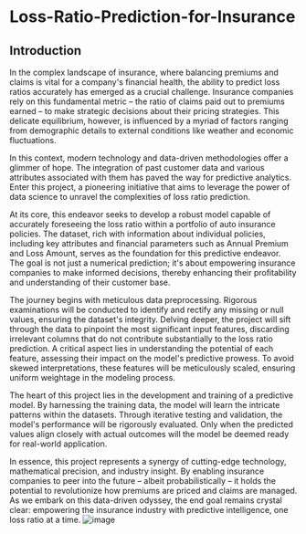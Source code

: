 # Loss-Ratio-Prediction-for-Insurance
## Introduction

In the complex landscape of insurance, where balancing premiums and claims is vital for a company's financial health, the ability to predict loss ratios accurately has emerged as a crucial challenge. Insurance companies rely on this fundamental metric – the ratio of claims paid out to premiums earned – to make strategic decisions about their pricing strategies. This delicate equilibrium, however, is influenced by a myriad of factors ranging from demographic details to external conditions like weather and economic fluctuations. 

In this context, modern technology and data-driven methodologies offer a glimmer of hope. The integration of past customer data and various attributes associated with them has paved the way for predictive analytics. Enter this project, a pioneering initiative that aims to leverage the power of data science to unravel the complexities of loss ratio prediction. 

At its core, this endeavor seeks to develop a robust model capable of accurately foreseeing the loss ratio within a portfolio of auto insurance policies. The dataset, rich with information about individual policies, including key attributes and financial parameters such as Annual Premium and Loss Amount, serves as the foundation for this predictive endeavor. The goal is not just a numerical prediction; it's about empowering insurance companies to make informed decisions, thereby enhancing their profitability and understanding of their customer base.

The journey begins with meticulous data preprocessing. Rigorous examinations will be conducted to identify and rectify any missing or null values, ensuring the dataset's integrity. Delving deeper, the project will sift through the data to pinpoint the most significant input features, discarding irrelevant columns that do not contribute substantially to the loss ratio prediction. A critical aspect lies in understanding the potential of each feature, assessing their impact on the model's predictive prowess. To avoid skewed interpretations, these features will be meticulously scaled, ensuring uniform weightage in the modeling process.

The heart of this project lies in the development and training of a predictive model. By harnessing the training data, the model will learn the intricate patterns within the datasets. Through iterative testing and validation, the model's performance will be rigorously evaluated. Only when the predicted values align closely with actual outcomes will the model be deemed ready for real-world application.

In essence, this project represents a synergy of cutting-edge technology, mathematical precision, and industry insight. By enabling insurance companies to peer into the future – albeit probabilistically – it holds the potential to revolutionize how premiums are priced and claims are managed. As we embark on this data-driven odyssey, the end goal remains crystal clear: empowering the insurance industry with predictive intelligence, one loss ratio at a time.
![image](https://github.com/riyakalburgi/Loss-Ratio-Prediction-for-Insurance/assets/56675842/32b0fe86-2dd9-4563-b7d6-c309377184d9)

